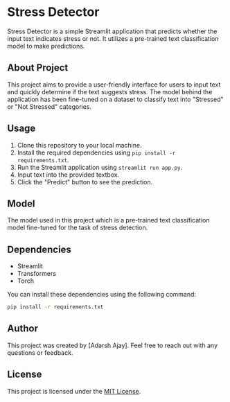 # Stress Detector

Stress Detector is a simple Streamlit application that predicts whether the input text indicates stress or not. It utilizes a pre-trained text classification model to make predictions.

## About Project

This project aims to provide a user-friendly interface for users to input text and quickly determine if the text suggests stress. The model behind the application has been fine-tuned on a dataset to classify text into "Stressed" or "Not Stressed" categories.

## Usage

1. Clone this repository to your local machine.
2. Install the required dependencies using `pip install -r requirements.txt`.
3. Run the Streamlit application using `streamlit run app.py`.
4. Input text into the provided textbox.
5. Click the "Predict" button to see the prediction.

## Model

The model used in this project  which is a pre-trained text classification model fine-tuned for the task of stress detection.

## Dependencies

- Streamlit
- Transformers
- Torch

You can install these dependencies using the following command:
```bash
pip install -r requirements.txt
```

## Author

This project was created by [Adarsh Ajay]. Feel free to reach out with any questions or feedback.

## License

This project is licensed under the [MIT License](LICENSE).